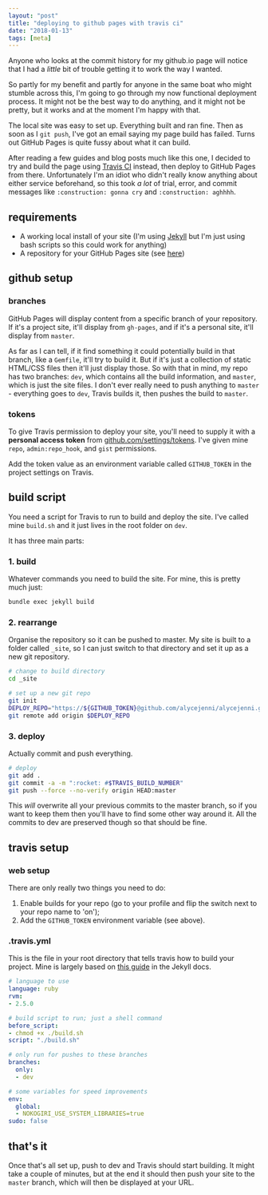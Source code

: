 ```yaml
---
layout: "post"
title: "deploying to github pages with travis ci"
date: "2018-01-13"
tags: [meta]
---
```


Anyone who looks at the commit history for my github.io page will notice that I had a _little_ bit of trouble getting it to work the way I wanted.

So partly for my benefit and partly for anyone in the same boat who might stumble across this, I'm going to go through my now functional deployment process. It might not be the best way to do anything, and it might not be pretty, but it works and at the moment I'm happy with that.

<!--more-->

The local site was easy to set up. Everything built and ran fine. Then as soon as I `git push`, I've got an email saying my page build has failed. Turns out GitHub Pages is quite fussy about what it can build.

After reading a few guides and blog posts much like this one, I decided to try and build the page using [Travis CI](https://travis-ci.org) instead, then deploy to GitHub Pages from there. Unfortunately I'm an idiot who didn't really know anything about either service beforehand, so this took _a lot_ of trial, error, and commit messages like `:construction: gonna cry` and `:construction: aghhhh`.

## requirements
- A working local install of your site (I'm using [Jekyll](https://jekyllrb.com) but I'm just using bash scripts so this could work for anything)
- A repository for your GitHub Pages site (see [here](https://pages.github.com))

## github setup

### branches
GitHub Pages will display content from a specific branch of your repository. If it's a project site, it'll display from `gh-pages`, and if it's a personal site, it'll display from `master`.

As far as I can tell, if it find something it could potentially build in that branch, like a `Gemfile`, it'll try to build it. But if it's just a collection of static HTML/CSS files then it'll just display those. So with that in mind, my repo has two branches: `dev`, which contains all the build information, and `master`, which is just the site files. I don't ever really need to push anything to `master` - everything goes to `dev`, Travis builds it, then pushes the build to `master`.

### tokens
To give Travis permission to deploy your site, you'll need to supply it with a **personal access token** from [github.com/settings/tokens](https://github.com/settings/tokens). I've given mine `repo`, `admin:repo_hook`, and `gist` permissions.

Add the token value as an environment variable called `GITHUB_TOKEN` in the project settings on Travis.

## build script
You need a script for Travis to run to build and deploy the site. I've called mine `build.sh` and it just lives in the root folder on `dev`.

It has three main parts:

### 1. build
Whatever commands you need to build the site. For mine, this is pretty much just:

```bash
bundle exec jekyll build
```

### 2. rearrange
Organise the repository so it can be pushed to master. My site is built to a folder called `_site`, so I can just switch to that directory and set it up as a new git repository.

```bash
# change to build directory
cd _site

# set up a new git repo
git init
DEPLOY_REPO="https://${GITHUB_TOKEN}@github.com/alycejenni/alycejenni.github.io.git"
git remote add origin $DEPLOY_REPO
```

### 3. deploy
Actually commit and push everything.


```bash
# deploy
git add .
git commit -a -m ":rocket: #$TRAVIS_BUILD_NUMBER"
git push --force --no-verify origin HEAD:master
```

This _will_ overwrite all your previous commits to the master branch, so if you want to keep them then you'll have to find some other way around it. All the commits to dev are preserved though so that should be fine.

## travis setup

### web setup
There are only really two things you need to do:

1. Enable builds for your repo (go to your profile and flip the switch next to your repo name to 'on');
2. Add the `GITHUB_TOKEN` environment variable (see above).

### .travis.yml
This is the file in your root directory that tells travis how to build your project. Mine is largely based on [this guide](https://jekyllrb.com/docs/continuous-integration/travis-ci) in the Jekyll docs.

```yaml
# language to use
language: ruby
rvm:
- 2.5.0

# build script to run; just a shell command
before_script:
- chmod +x ./build.sh
script: "./build.sh"

# only run for pushes to these branches
branches:
  only:
  - dev

# some variables for speed improvements
env:
  global:
  - NOKOGIRI_USE_SYSTEM_LIBRARIES=true
sudo: false
```

## that's it
Once that's all set up, push to dev and Travis should start building. It might take a couple of minutes, but at the end it should then push your site to the `master` branch, which will then be displayed at your URL.
